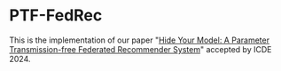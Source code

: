 # PTF-FedRec
This is the implementation of our paper "[Hide Your Model: A Parameter Transmission-free Federated Recommender System](https://arxiv.org/abs/2311.14968)" accepted by ICDE 2024.

